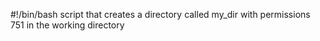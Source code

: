 #!/bin/bash
 script that creates a directory called my_dir with permissions 751 in the working directory
